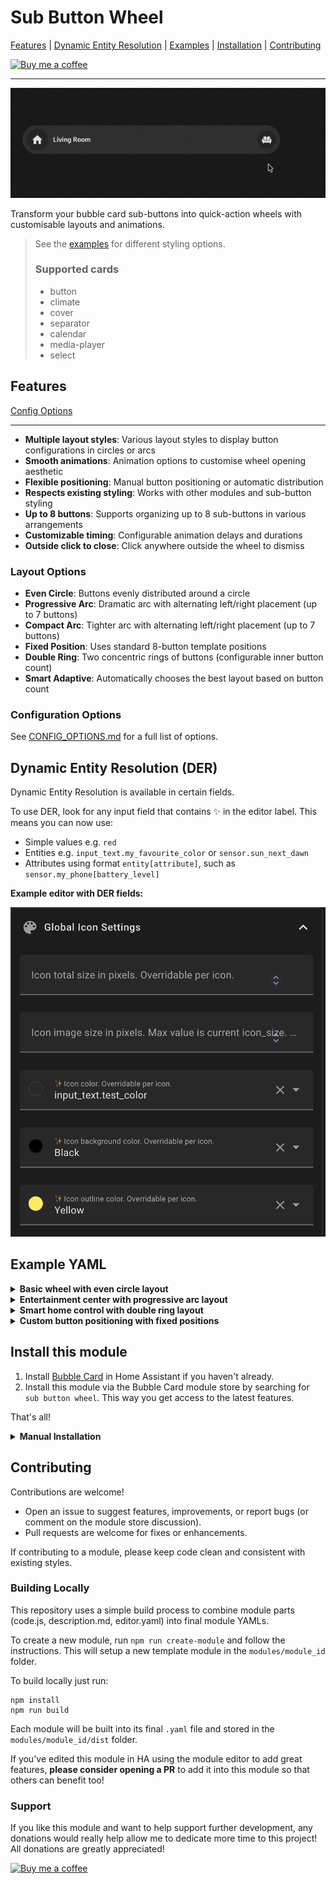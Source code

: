 # Sub Button Wheel

[Features](#features) | [Dynamic Entity Resolution](#dynamic-entity-resolution-der) | [Examples](#example-yaml) | [Installation](#install-this-module) | [Contributing](#contributing)

[![Buy me a coffee](https://img.shields.io/badge/Buy_me_a_coffee-yellow?logo=buymeacoffee&logoColor=darkred)](https://buymeacoffee.com/lsmarsden)

---

![quickAction.gif](assets/Quick%20Action%20Wheel.gif)

Transform your bubble card sub-buttons into quick-action wheels with customisable layouts and animations.

> See the [examples](#example-yaml) for different styling options.
>
> ### Supported cards
>
> - button
> - climate
> - cover
> - separator
> - calendar
> - media-player
> - select

## Features

[Config Options](#configuration-options)

---

- **Multiple layout styles**: Various layout styles to display button configurations in circles or arcs
- **Smooth animations**: Animation options to customise wheel opening aesthetic
- **Flexible positioning**: Manual button positioning or automatic distribution
- **Respects existing styling**: Works with other modules and sub-button styling
- **Up to 8 buttons**: Supports organizing up to 8 sub-buttons in various arrangements
- **Customizable timing**: Configurable animation delays and durations
- **Outside click to close**: Click anywhere outside the wheel to dismiss

### Layout Options

- **Even Circle**: Buttons evenly distributed around a circle
- **Progressive Arc**: Dramatic arc with alternating left/right placement (up to 7 buttons)
- **Compact Arc**: Tighter arc with alternating left/right placement (up to 7 buttons)
- **Fixed Position**: Uses standard 8-button template positions
- **Double Ring**: Two concentric rings of buttons (configurable inner button count)
- **Smart Adaptive**: Automatically chooses the best layout based on button count

### Configuration Options

See [CONFIG_OPTIONS.md](CONFIG_OPTIONS.md) for a full list of options.

## Dynamic Entity Resolution (DER)

Dynamic Entity Resolution is available in certain fields.

To use DER, look for any input field that contains ✨ in the editor label. This means you can now use:

- Simple values e.g. `red`
- Entities e.g. `input_text.my_favourite_color` or `sensor.sun_next_dawn`
- Attributes using format `entity[attribute]`, such as `sensor.my_phone[battery_level]`

**Example editor with DER fields:**

![DER_inputs](../templates/assets/DER%20inputs.png)

## Example YAML

  <details>
    <summary><strong>Basic wheel with even circle layout</strong></summary>

```yaml
type: custom:bubble-card
card_type: button
button_type: state
entity: light.living_room_main
icon: mdi:lightbulb
name: Living Room Lights
sub_button:
  - icon: mdi:brightness-1
    entity: light.living_room_lamp1
  - icon: mdi:brightness-2
    entity: light.living_room_lamp2
  - icon: mdi:brightness-3
    entity: light.living_room_lamp3
  - icon: mdi:brightness-4
    entity: light.living_room_lamp4
  - icon: mdi:sofa
    entity: light.living_room_main
    tap_action:
      action: none
modules:
  - sub_button_wheel
sub_button_wheel:
  wheel_opener: "5"
  layout_options:
    wheel_layout: even-circle
  wheel_buttons:
    - sub_button: "1"
    - sub_button: "2"
    - sub_button: "3"
    - sub_button: "4"
```

  </details>

  <details>
    <summary><strong>Entertainment center with progressive arc layout</strong></summary>

```yaml
type: custom:bubble-card
card_type: button
button_type: state
entity: media_player.living_room_tv
icon: mdi:television
name: Entertainment
sub_button:
  - icon: mdi:netflix
    entity: script.netflix
  - icon: mdi:youtube
    entity: script.youtube
  - icon: mdi:spotify
    entity: script.spotify
  - icon: mdi:gamepad-variant
    entity: script.gaming_mode
  - icon: mdi:movie-open
    entity: script.movie_mode
  - icon: mdi:volume-high
    entity: script.party_mode
modules:
  - sub_button_wheel
sub_button_wheel:
  wheel_opener: "main"
  layout_options:
    wheel_layout: "progressive-arc"
  animation_options:
    wheel_animation: "staggered-scale"
    animation_delay: 0.2
    animation_duration: 0.8
  wheel_buttons:
    - sub_button: "1"
    - sub_button: "2"
    - sub_button: "3"
    - sub_button: "4"
    - sub_button: "5"
    - sub_button: "6"
```

  </details>

  <details>
    <summary><strong>Smart home control with double ring layout</strong></summary>

```yaml
type: custom:bubble-card
card_type: button
button_type: state
entity: switch.home_automation
icon: mdi:home-automation
name: Smart Home
sub_button:
  - icon: mdi:lightbulb
    entity: light.kitchen_lights
  - icon: mdi:fan
    entity: fan.living_room_fan
  - icon: mdi:power-plug
    entity: switch.coffee_maker
  - icon: mdi:speaker
    entity: media_player.kitchen_speaker
  - icon: mdi:thermometer
    entity: sensor.living_room_temperature
    tap_action:
      action: more-info
  - icon: mdi:water-pump
    entity: switch.irrigation_system
  - icon: mdi:security
    entity: alarm_control_panel.home_security
  - icon: mdi:dots-circle
    entity: alarm_control_panel.home_security
    tap_action:
      action: none
modules:
  - sub_button_wheel
sub_button_wheel:
  wheel_opener: 8
  layout_options:
    wheel_layout: double-ring
    double_ring_inner_count: 3
  animation_options:
    wheel_animation: staggered-scale
    animation_delay: 0.1
    animation_duration: 0.3
  wheel_buttons:
    - sub_button: "1"
    - sub_button: "2"
    - sub_button: "3"
    - sub_button: "4"
    - sub_button: "5"
    - sub_button: "6"
    - sub_button: "7"
```

  </details>

  <details>
    <summary><strong>Custom button positioning with fixed positions</strong></summary>

```yaml
type: custom:bubble-card
card_type: button
button_type: state
entity: switch.security_system
icon: mdi:shield-home
name: Security
sub_button:
  - icon: mdi:door-open
    entity: binary_sensor.front_door
  - icon: mdi:window-open
    entity: binary_sensor.living_room_window
  - icon: mdi:cctv
    entity: camera.front_yard
  - icon: mdi:alarm-light
    entity: switch.alarm_lights
modules:
  - sub_button_wheel
sub_button_wheel:
  wheel_opener: "main"
  layout_options:
    wheel_layout: "fixed-position"
  wheel_buttons:
    - sub_button: "1"
      position: 1
    - sub_button: "2"
      position: 3
    - sub_button: "3"
      position: 4
    - sub_button: "4"
      position: 2
```

  </details>

## Install this module

1. Install [Bubble Card](https://github.com/Clooos/Bubble-Card) in Home Assistant if you haven't already.
2. Install this module via the Bubble Card module store by searching for `sub button wheel`. This way you get access to
   the latest features.

That's all!

<details><summary><strong>Manual Installation</strong></summary>

Built modules are available in the `modules/sub_button_wheel/dist/` folder for manual installation.

To install the built YAML directly, go to the module store and use the 'Import from YAML' option, then paste the built
module inside.

</details>

## Contributing

Contributions are welcome!

- Open an issue to suggest features, improvements, or report bugs (or comment on the module store discussion).
- Pull requests are welcome for fixes or enhancements.

If contributing to a module, please keep code clean and consistent with existing styles.

### Building Locally

This repository uses a simple build process to combine module parts (code.js, description.md, editor.yaml) into final
module YAMLs.

To create a new module, run `npm run create-module` and follow the instructions. This will setup
a new template module in the `modules/module_id` folder.

To build locally just run:

```
npm install
npm run build
```

Each module will be built into its final `.yaml` file and stored in the `modules/module_id/dist` folder.

If you've edited this module in HA using the module editor to add great features, **please consider
opening a PR** to add it into this module so that others can benefit too!

### Support

If you like this module and want to help support further development, any donations
would really help allow me to dedicate more time to this project! All donations are greatly appreciated!

[![Buy me a coffee](https://img.shields.io/badge/Buy_me_a_coffee-yellow?logo=buymeacoffee&logoColor=darkred)](https://buymeacoffee.com/lsmarsden)
